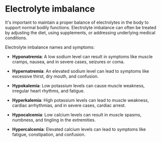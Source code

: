 [//]: # (
source: gpt-3 + jph editing
tags: electrolytes nutrition
)

# Electrolyte imbalance

It's important to maintain a proper balance of electrolytes in the body to support normal bodily functions. Electrolyte imbalance can often be treated by adjusting the diet, using supplements, or addressing underlying medical conditions.

Electrolyte imbalance names and symptoms:

* **Hyponatremia**: A low sodium level can result in symptoms like muscle cramps, nausea, and in severe cases, seizures or coma.

* **Hypernatremia**: An elevated sodium level can lead to symptoms like excessive thirst, dry mouth, and confusion.

* **Hypokalemia**: Low potassium levels can cause muscle weakness, irregular heart rhythms, and fatigue.

* **Hyperkalemia**: High potassium levels can lead to muscle weakness, cardiac arrhythmias, and in severe cases, cardiac arrest.

* **Hypocalcemia**: Low calcium levels can result in muscle spasms, numbness, and tingling in the extremities.

* **Hypercalcemia**: Elevated calcium levels can lead to symptoms like fatigue, constipation, and confusion.
